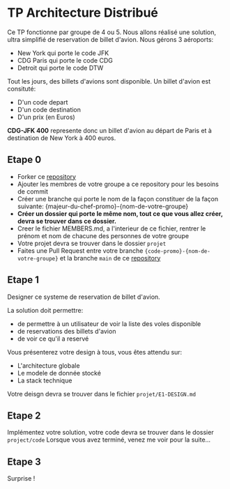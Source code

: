 # TP Architecture Distribué

Ce TP fonctionne par groupe de 4 ou 5.
Nous allons réalisé une solution, ultra simplifié de reservation de billet d'avion.
Nous gérons 3 aéroports:
- New York qui porte le code JFK
- CDG Paris qui porte le code CDG
- Detroit qui porte le code DTW

Tout les jours, des billets d'avions sont disponible.
Un billet d'avion est consituté:
- D'un code depart
- D'un code destination
- D'un prix (en Euros)

__CDG-JFK 400__ represente donc un billet d'avion au départ de Paris et à destination de New York à 400 euros.

## Etape 0

- Forker ce [repository](https://github.com/ESIEA-Distributed-Architecture/tp-architecture)
- Ajouter les membres de votre groupe a ce repository pour les besoins de commit
- Créer une branche qui porte le nom de la façon constituer de la façon suivante: {majeur-du-chef-promo}-{nom-de-votre-groupe}
- __Créer un dossier qui porte le même nom, tout ce que vous allez créer, devra se trouver dans ce dossier.__
- Creer le fichier MEMBERS.md, a l'interieur de ce fichier, rentrer le prénom et nom de chacune des personnes de votre groupe
- Votre projet devra se trouver dans le dossier ```projet```
- Faites une Pull Request entre votre branche ```{code-promo}-{nom-de-votre-groupe}``` et la branche ```main``` de ce [repository](https://github.com/ESIEA-Distributed-Architecture/tp-architecture)

## Etape 1

Designer ce systeme de reservation de billet d'avion.

La solution doit permettre:
- de permettre à un utilisateur de voir la liste des voles disponible
- de reservations des billets d'avion 
- de voir ce qu'il a reservé

Vous présenterez votre design à tous, vous êtes attendu sur:
- L'architecture globale
- Le modele de donnée stocké
- La stack technique

Votre deisgn devra se trouver dans le fichier ```projet/E1-DESIGN.md```

## Etape 2

Implémentez votre solution, votre code devra se trouver dans le dossier ```project/code```
Lorsque vous avez terminé, venez me voir pour la suite...

## Etape 3

Surprise !
